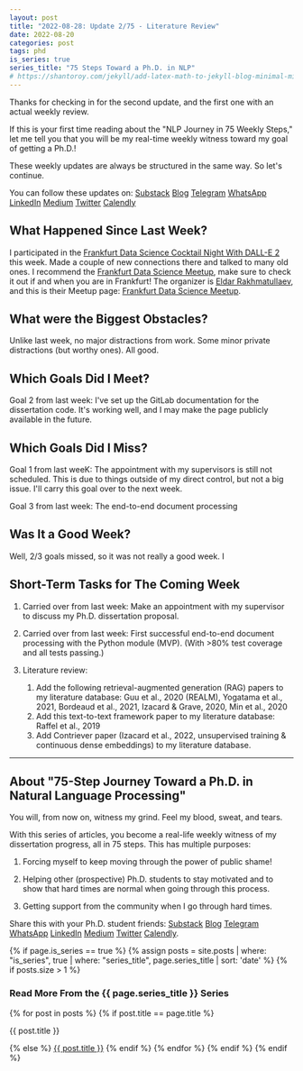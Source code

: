 ```yaml
---
layout: post
title: "2022-08-28: Update 2/75 - Literature Review"
date: 2022-08-20
categories: post
tags: phd
is_series: true
series_title: "75 Steps Toward a Ph.D. in NLP"
# https://shantoroy.com/jekyll/add-latex-math-to-jekyll-blog-minimal-mistakes/
---
```

<script type="text/javascript" async
    src="https://cdnjs.cloudflare.com/ajax/libs/mathjax/2.7.6/MathJax.js?config=TeX-MML-AM_CHTML">
</script>

<script type="text/x-mathjax-config">
    MathJax.Hub.Config({
        extensions: ["tex2jax.js"],
        jax: ["input/TeX", "output/HTML-CSS"],
        tex2jax: {
        inlineMath: [ ['$','$'], ["\\(","\\)"] ],
        displayMath: [ ['$$','$$'], ["\\[","\\]"] ],
        processEscapes: true
        },
        "HTML-CSS": { availableFonts: ["TeX"] }
    });
</script>

Thanks for checking in for the second update, and the first one with an actual weekly review.

If this is your first time reading about the "NLP Journey in 75 Weekly Steps," let me tell you that you will be my real-time weekly witness toward my goal of getting a Ph.D.!

These weekly updates are always be structured in the same way. So let's continue.

You can follow these updates on: [Substack](https://nlpjourney.substack.com/) [Blog](https://janspoerer.github.io/phdstudies/) [Telegram](https://t.me/+gmkAaVlKPh4xZTky) [WhatsApp](https://chat.whatsapp.com/F6901LMMJWIGlxrahkgBcq) [LinkedIn](https://www.linkedin.com/in/janspoerer/) [Medium](https://medium.com/@janspoerer/about) [Twitter](https://twitter.com/JanSpoerer) [Calendly](https://calendly.com/janspoerer/60m-private)

## What Happened Since Last Week?

I participated in the [Frankfurt Data Science Cocktail Night With DALL-E 2](https://www.meetup.com/de-DE/FrankfurtDataScience/?_cookie-check=qLxLguQbNAeLwUoJ) this week. Made a couple of new connections there and talked to many old ones. I recommend the [Frankfurt Data Science Meetup](https://www.meetup.com/de-DE/frankfurtdatascience/), make sure to check it out if and when you are in Frankfurt! The organizer is [Eldar Rakhmatullaev](https://www.linkedin.com/in/eldarr/), and this is their Meetup page: [Frankfurt Data Science Meetup](https://www.meetup.com/de-DE/frankfurtdatascience/).

## What were the Biggest Obstacles?

Unlike last week, no major distractions from work. Some minor private distractions (but worthy ones). All good.

## Which Goals Did I Meet?

Goal 2 from last week: I've set up the GitLab documentation for the dissertation code. It's working well, and I may make the page publicly available in the future.

## Which Goals Did I Miss?

Goal 1 from last weeK: The appointment with my supervisors is still not scheduled. This is due to things outside of my direct control, but not a big issue. I'll carry this goal over to the next week.

Goal 3 from last week: The end-to-end document processing 

## Was It a Good Week?

Well, 2/3 goals missed, so it was not really a good week. I

## Short-Term Tasks for The Coming Week

1) Carried over from last week: Make an appointment with my supervisor to discuss my Ph.D. dissertation proposal.

2) Carried over from last week: First successful end-to-end document processing with the Python module (MVP). (With >80% test coverage and all tests passing.)

3) Literature review:
    1) Add the following retrieval-augmented generation (RAG) papers to my literature database: Guu et al., 2020 (REALM), Yogatama et al., 2021, Bordeaud et al., 2021, Izacard & Grave, 2020, Min et al., 2020
    2) Add this text-to-text framework paper to my literature database: Raffel et al., 2019
    3) Add Contriever paper (Izacard et al., 2022, unsupervised training & continuous dense embeddings) to my literature database.

____________________________________

## About "75-Step Journey Toward a Ph.D. in Natural Language Processing"

You will, from now on, witness my grind. Feel my blood, sweat, and tears.

With this series of articles, you become a real-life weekly witness of my dissertation progress, all in 75 steps. This has multiple purposes: 

1) Forcing myself to keep moving through the power of public shame!

2) Helping other (prospective) Ph.D. students to stay motivated and to show that hard times are normal when going through this process. 

3) Getting support from the community when I go through hard times.

Share this with your Ph.D. student friends: [Substack](https://nlpjourney.substack.com/) [Blog](https://janspoerer.github.io/phdstudies/) [Telegram](https://t.me/+gmkAaVlKPh4xZTky) [WhatsApp](https://chat.whatsapp.com/F6901LMMJWIGlxrahkgBcq) [LinkedIn](https://www.linkedin.com/in/janspoerer/) [Medium](https://medium.com/@janspoerer/about) [Twitter](https://twitter.com/JanSpoerer) [Calendly](https://calendly.com/janspoerer/60m-private).

{% if page.is_series == true %}
    {% assign posts = site.posts | where: "is_series", true | where: "series_title", page.series_title | sort: 'date' %}
    {% if posts.size > 1 %}
        
<h3 class="text-success p-3 pb-0">Read More From the {{ page.series_title }} Series</h3>
        {% for post in posts %}
                {% if post.title == page.title %}
<p class="nav-link bullet-pointer mb-0">{{ post.title }}</p>
                {% else %}
<a class="nav-link bullet-hash" href="{{ post.url }}">{{ post.title }}</a>
                {% endif %}
        {% endfor %}
    {% endif %}
{% endif %}